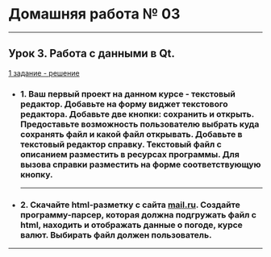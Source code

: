 # Домашняя работа № 03
-------------------------------

## Урок 3. Работа с данными в Qt.

[1 задание - решение](https://github.com/arturdesign1984/GB_DEVELOPMENT_OF_PROGRAMS_WITH_A_GUI_IN_CPP/tree/main/Text_editor)</br>

- ### 1. Ваш первый проект на данном курсе - текстовый редактор. Добавьте на форму виджет текстового редактора. Добавьте две кнопки: сохранить и открыть. Предоставьте возможность пользователю выбрать куда сохранять файл и какой файл открывать. Добавьте в текстовый редактор справку. Текстовый файл с описанием разместить в ресурсах программы. Для вызова справки разместить на форме соответствующую кнопку.

    -------------------------------
    
- ### 2. Скачайте html-разметку с сайта [mail.ru](https://mail.ru/). Создайте программу-парсер, которая должна подгружать файл с html, находить и отображать данные о погоде, курсе валют. Выбирать файл должен пользователь.


-------------------------------

